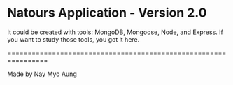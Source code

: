 Natours Application - Version 2.0
================================================================

It could be created with tools: MongoDB, Mongoose, Node, and Express.
If you want to study those tools, you got it here.

================================================================

Made by Nay Myo Aung